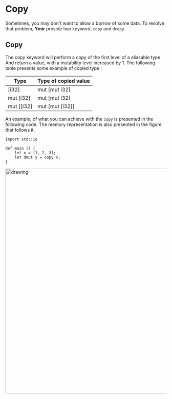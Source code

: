 # Copy

Sometimes, you may don't want to allow a borrow of some data. To
resolve that problem, **Ymir** provide two keyword, `copy` and
`dcopy`.

## Copy

The copy keyword will perform a copy of the first level of a aliasable
type. And return a value, with a mutability level increased by 1. The
following table presents some example of copied type :

| Type | Type of copied value |
| --- | --- |
| [i32] | mut [mut i32] |
| mut [i32] | mut [mut i32] |
| mut [[i32] | mut [mut [i32]] |

An example, of what you can achieve with the `copy` is presented in
the following code. The memory representation is also presented in the
figure that follows it.

```ymir
import std::io
    
def main () {
    let x = [1, 2, 3];
	let dmut y = copy x;
}
```

<img src="https://gnu-ymir.github.io/Documentations/advanced/memory_x_copy_main.png" alt="drawing" width="700"/>

